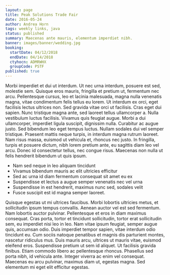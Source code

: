```yaml
---
layout: page
title: Peak Solutions Trade Fair
date: 2016-05-24
author: Andrea Horn
tags: weekly links, java
status: published
summary: Maecenas ante mauris, elementum imperdiet nibh.
banner: images/banner/wedding.jpg
booking:
  startDate: 04/12/2018
  endDate: 04/14/2018
  ctyhocn: ADMRWHX
  groupCode: PSTF
published: true
---
```

Morbi imperdiet et dui ut interdum. Ut nec urna interdum, posuere est sed, molestie sem. Quisque eros mauris, fringilla et pretium ut, fermentum nec arcu. Pellentesque cursus, leo et lacinia malesuada, magna nulla venenatis magna, vitae condimentum felis tellus eu lorem. Ut interdum ex orci, eget facilisis lectus ultrices non. Sed gravida vitae orci ut facilisis. Cras eget dui sapien. Nunc tristique magna ante, sed laoreet tellus ullamcorper a.
Nulla vestibulum luctus facilisis. Vivamus quis feugiat augue. Morbi a dui ullamcorper, imperdiet ligula suscipit, dignissim nulla. Curabitur ac augue justo. Sed bibendum leo eget tempus luctus. Nullam sodales dui vel semper tristique. Praesent mattis neque turpis, in interdum magna rutrum laoreet. Nam risus massa, euismod ut vehicula et, rhoncus nec justo. In fringilla, turpis et posuere dictum, nibh lorem pretium ante, eu sagittis diam leo vel arcu. Donec id consectetur tellus, nec congue risus. Maecenas non nulla ut felis hendrerit bibendum ut quis ipsum.

* Nam sed neque in leo aliquam tincidunt
* Vivamus bibendum mauris ac elit ultricies efficitur
* Sed ac urna id diam fermentum consequat sit amet eu ex
* Suspendisse et lectus a augue semper venenatis nec vel urna
* Suspendisse in est hendrerit, maximus nunc sed, sodales velit
* Fusce suscipit est id magna semper laoreet.

Quisque egestas ut mi ultrices faucibus. Morbi lobortis ultricies metus, et sollicitudin ipsum tempus convallis. Aenean auctor vel est sed fermentum. Nam lobortis auctor pulvinar. Pellentesque et eros in diam maximus consequat. Cras porta, tortor et tincidunt sollicitudin, tortor erat sollicitudin sem, eu imperdiet nisi leo in leo. Nam vitae ipsum feugiat, semper augue quis, accumsan odio. Duis imperdiet tempor sapien, vitae interdum odio tincidunt eu. Cum sociis natoque penatibus et magnis dis parturient montes, nascetur ridiculus mus. Duis mauris arcu, ultrices ut mauris vitae, euismod eleifend eros.
Suspendisse pretium ut sem id aliquet. Ut facilisis gravida finibus. Etiam commodo libero ac pellentesque rhoncus. Phasellus sed porta nibh, id vehicula ante. Integer viverra ac enim vel consequat. Maecenas eu arcu pulvinar, maximus diam ut, egestas magna. Sed elementum mi eget elit efficitur egestas.
